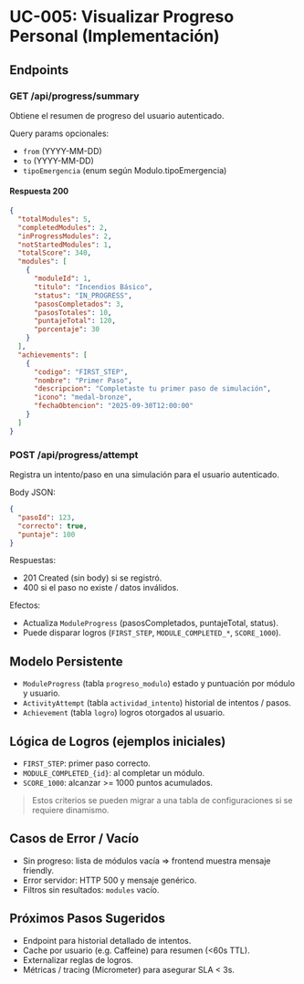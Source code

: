 # UC-005: Visualizar Progreso Personal (Implementación)

## Endpoints

### GET /api/progress/summary
Obtiene el resumen de progreso del usuario autenticado.

Query params opcionales:
- `from` (YYYY-MM-DD)
- `to` (YYYY-MM-DD)
- `tipoEmergencia` (enum según Modulo.tipoEmergencia)

#### Respuesta 200
```json
{
  "totalModules": 5,
  "completedModules": 2,
  "inProgressModules": 2,
  "notStartedModules": 1,
  "totalScore": 340,
  "modules": [
    {
      "moduleId": 1,
      "titulo": "Incendios Básico",
      "status": "IN_PROGRESS",
      "pasosCompletados": 3,
      "pasosTotales": 10,
      "puntajeTotal": 120,
      "porcentaje": 30
    }
  ],
  "achievements": [
    {
      "codigo": "FIRST_STEP",
      "nombre": "Primer Paso",
      "descripcion": "Completaste tu primer paso de simulación",
      "icono": "medal-bronze",
      "fechaObtencion": "2025-09-30T12:00:00"
    }
  ]
}
```

### POST /api/progress/attempt
Registra un intento/paso en una simulación para el usuario autenticado.

Body JSON:
```json
{
  "pasoId": 123,
  "correcto": true,
  "puntaje": 100
}
```
Respuestas:
- 201 Created (sin body) si se registró.
- 400 si el paso no existe / datos inválidos.

Efectos:
- Actualiza `ModuleProgress` (pasosCompletados, puntajeTotal, status).
- Puede disparar logros (`FIRST_STEP`, `MODULE_COMPLETED_*`, `SCORE_1000`).

## Modelo Persistente
- `ModuleProgress` (tabla `progreso_modulo`) estado y puntuación por módulo y usuario.
- `ActivityAttempt` (tabla `actividad_intento`) historial de intentos / pasos.
- `Achievement` (tabla `logro`) logros otorgados al usuario.

## Lógica de Logros (ejemplos iniciales)
- `FIRST_STEP`: primer paso correcto.
- `MODULE_COMPLETED_{id}`: al completar un módulo.
- `SCORE_1000`: alcanzar >= 1000 puntos acumulados.

> Estos criterios se pueden migrar a una tabla de configuraciones si se requiere dinamismo.

## Casos de Error / Vacío
- Sin progreso: lista de módulos vacía => frontend muestra mensaje friendly.
- Error servidor: HTTP 500 y mensaje genérico.
- Filtros sin resultados: `modules` vacío.

## Próximos Pasos Sugeridos
- Endpoint para historial detallado de intentos.
- Cache por usuario (e.g. Caffeine) para resumen (<60s TTL).
- Externalizar reglas de logros.
- Métricas / tracing (Micrometer) para asegurar SLA < 3s.
